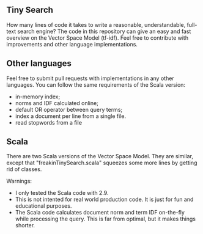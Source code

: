Tiny Search
-----------

How many lines of code it takes to write a reasonable, understandable, full-text search engine?
The code in this repository can give an easy and fast overview on the Vector Space Model (tf-idf). 
Feel free to contribute with improvements and other language implementations.

Other languages
----------

Feel free to submit pull requests with implementations in any other languages. 
You can follow the same requirements of the Scala version:

- in-memory index;
- norms and IDF calculated online;
- default OR operator between query terms; 
- index a document per line from a single file.
- read stopwords from a file


Scala
---------
There are two Scala versions of the Vector Space Model. They are similar, except that "freakinTinySearch.scala" squeezes some more lines by getting rid of classes.

Warnings:

-   I only tested the Scala code with 2.9.
-   This is not intented for real world production code. It is just for fun and educational purposes.
-   The Scala code calculates document norm and term IDF on-the-fly while processing the query. This is far from optimal, but it makes things shorter.

    
    
